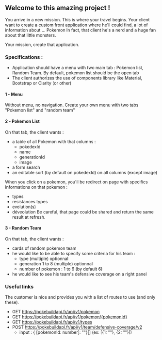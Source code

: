 ## Welcome to this amazing project !

You arrive in a new mission. This is where your travel begins.
Your client want to create a custom front application where he'll could find, a lot of information about ... Pokemon
In fact, that client he's a nerd and a huge fan about that little monsters. 

Your mission, create that application.

### Specifications :
- Application should have a menu with two main tab : Pokemon list, Random Team. By default, pokemon list should be the open tab
- The client authorizes the use of components library like Material, Bootstrap or Clarity (or other)

#### 1 - Menu
Without menu, no navigation.
Create your own menu with two tabs "Pokemon list" and "random team"

#### 2 - Pokemon List

On that tab, the client wants :
- a table of all Pokemon with that columns :
    - pokedexId
    - name
    - generationId
    - image
- a form search
- an editable sort (by default on pokedexId) on all columns (except image)

When you click on a pokemon, you'll be redirect on page with specifics informations on that pokemon :
- types
- resistances types
- evolution(s)
- déveolution
Be careful, that page could be shared and return the same result at refresh.

#### 3 - Random Team
On that tab, the client wants :
- cards of random pokemon team
- he would like to be able to specify some criteria for his team :
    - type (multiple) optionnal
    - generation 1 to 8 (multiple) optionnal
    - number of pokemon : 1 to 6 (by default 6)
- he would like to see his team's defensive coverage on a right panel

### Useful links

The customer is nice and provides you with a list of routes to use (and only these).
- GET https://pokebuildapi.fr/api/v1/pokemon
- GET https://pokebuildapi.fr/api/v1/pokemon/{pokemonId}
- GET https://pokebuildapi.fr/api/v1/types
- POST https://pokebuildapi.fr/api/v1/team/defensive-coverage/v2
    - input : { [pokemonId: number]: ""}[] (ex: [{1: ""}, {2: ""}])

